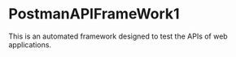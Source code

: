 # PostmanAPIFrameWork1
This is an automated framework designed to test the APIs of web applications.
